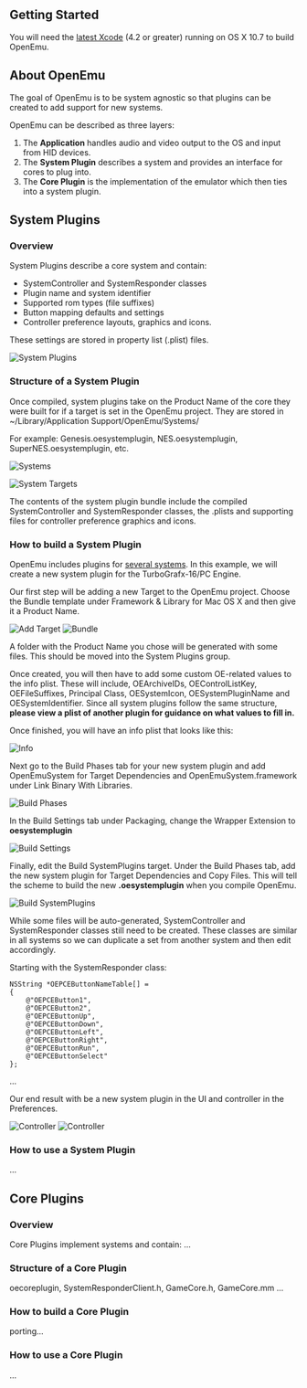 ## Getting Started
You will need the [latest Xcode](https://developer.apple.com/xcode/) (4.2 or greater) running on OS X 10.7 to build OpenEmu.

## About OpenEmu
The goal of OpenEmu is to be system agnostic so that plugins can be created to add support for new systems.

OpenEmu can be described as three layers:

1. The **Application** handles audio and video output to the OS and input from HID devices. 
2. The **System Plugin** describes a system and provides an interface for cores to plug into.
3. The **Core Plugin** is the implementation of the emulator which then ties into a system plugin.

## System Plugins

### Overview
System Plugins describe a core system and contain:

* SystemController and SystemResponder classes
* Plugin name and system identifier
* Supported rom types (file suffixes)
* Button mapping defaults and settings
* Controller preference layouts, graphics and icons.

These settings are stored in property list (.plist) files.

![System Plugins](http://i.imgur.com/vISr5.png)

### Structure of a System Plugin
Once compiled, system plugins take on the Product Name of the core they were built for if a target is set in the OpenEmu project. They are stored in ~/Library/Application Support/OpenEmu/Systems/

For example: Genesis.oesystemplugin, NES.oesystemplugin, SuperNES.oesystemplugin, etc.

![Systems](http://i.imgur.com/Pwehv.png)

![System Targets](http://i.imgur.com/VvVx9.png)

The contents of the system plugin bundle include the compiled SystemController and SystemResponder classes, the .plists and supporting files for controller preference graphics and icons.

### How to build a System Plugin
OpenEmu includes plugins for [several systems](https://github.com/OpenEmu/OpenEmu/wiki/Emulators). In this example, we will create a new system plugin for the TurboGrafx-16/PC Engine.

Our first step will be adding a new Target to the OpenEmu project. Choose the Bundle template under Framework & Library for Mac OS X and then give it a Product Name.

![Add Target](http://i.imgur.com/MZDnp.png) ![Bundle](http://i.imgur.com/DIhbR.png)

A folder with the Product Name you chose will be generated with some files. This should be moved into the System Plugins group.

Once created, you will then have to add some custom OE-related values to the info plist. These will include, OEArchiveIDs, OEControlListKey, OEFileSuffixes, Principal Class, OESystemIcon, OESystemPluginName and OESystemIdentifier. Since all system plugins follow the same structure, **please view a plist of another plugin for guidance on what values to fill in.**

Once finished, you will have an info plist that looks like this:

![Info](http://i.imgur.com/6q0fe.png)

Next go to the Build Phases tab for your new system plugin and add OpenEmuSystem for Target Dependencies and OpenEmuSystem.framework under Link Binary With Libraries.

![Build Phases](http://i.imgur.com/FV0iI.png)

In the Build Settings tab under Packaging, change the Wrapper Extension to **oesystemplugin**

![Build Settings](http://i.imgur.com/ZZwJn.png)

Finally, edit the Build SystemPlugins target. Under the Build Phases tab, add the new system plugin for Target Dependencies and Copy Files. This will tell the scheme to build the new **.oesystemplugin** when you compile OpenEmu.

![Build SystemPlugins](http://i.imgur.com/HqnWO.png)

While some files will be auto-generated, SystemController and SystemResponder classes still need to be created.
These classes are similar in all systems so we can duplicate a set from another system and then edit accordingly.

Starting with the SystemResponder class:

    NSString *OEPCEButtonNameTable[] =
    {
        @"OEPCEButton1",
        @"OEPCEButton2",
        @"OEPCEButtonUp",
        @"OEPCEButtonDown",
        @"OEPCEButtonLeft",
        @"OEPCEButtonRight",
        @"OEPCEButtonRun",
        @"OEPCEButtonSelect"
    };

...

Our end result with be a new system plugin in the UI and controller in the Preferences.

![Controller](http://i.imgur.com/XPTUS.png) ![Controller](http://i.imgur.com/WYIJv.png)

### How to use a System Plugin
...


## Core Plugins

### Overview
Core Plugins implement systems and contain:
...

### Structure of a Core Plugin
oecoreplugin, SystemResponderClient.h, GameCore.h, GameCore.mm ...

### How to build a Core Plugin
porting...

### How to use a Core Plugin
...